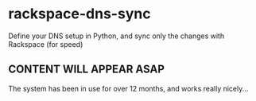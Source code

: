 # rackspace-dns-sync

Define your DNS setup in Python, and sync only the changes with Rackspace (for speed)

## CONTENT WILL APPEAR ASAP

The system has been in use for over 12 months, and works really nicely...


